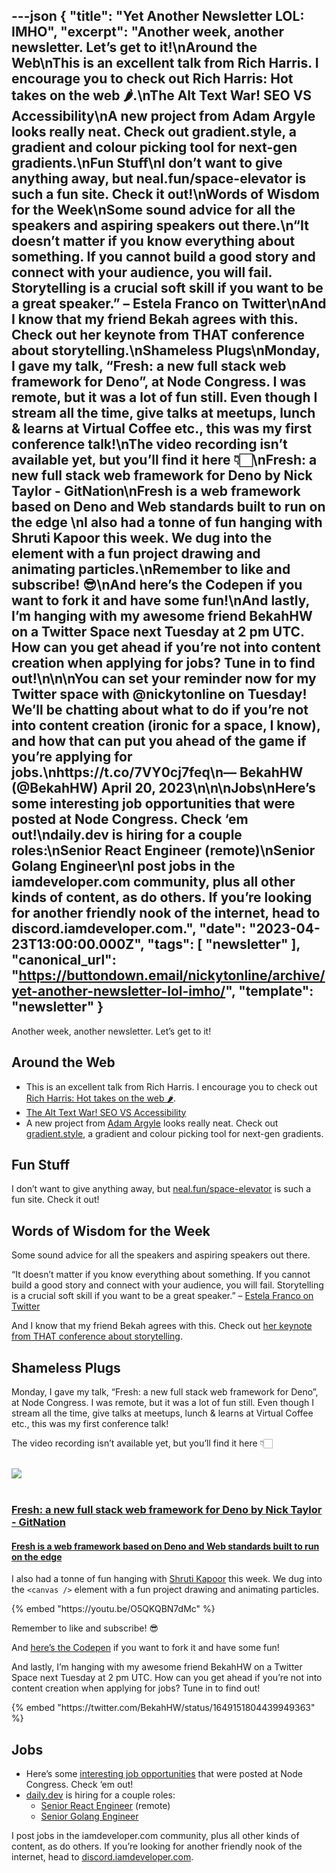 ---json
{
  "title": "Yet Another Newsletter LOL: IMHO",
  "excerpt": "Another week, another newsletter. Let’s get to it!\nAround the Web\nThis is an excellent talk from Rich Harris. I encourage you to check out Rich Harris: Hot takes on the web 🌶️.\nThe Alt Text War! SEO VS Accessibility\nA new project from Adam Argyle looks really neat. Check out gradient.style, a gradient and colour picking tool for next-gen gradients.\nFun Stuff\nI don’t want to give anything away, but neal.fun/space-elevator is such a fun site. Check it out!\nWords of Wisdom for the Week\nSome sound advice for all the speakers and aspiring speakers out there.\n“It doesn’t matter if you know everything about something. If you cannot build a good story and connect with your audience, you will fail. Storytelling is a crucial soft skill if you want to be a great speaker.” – Estela Franco on Twitter\nAnd I know that my friend Bekah agrees with this. Check out her keynote from THAT conference about storytelling.\nShameless Plugs\nMonday, I gave my talk, “Fresh: a new full stack web framework for Deno”, at Node Congress. I was remote, but it was a lot of fun still. Even though I stream all the time, give talks at meetups, lunch & learns at Virtual Coffee etc., this was my first conference talk!\nThe video recording isn’t available yet, but you’ll find it here 👇🏻\nFresh: a new full stack web framework for Deno by Nick Taylor - GitNation\nFresh is a web framework based on Deno and Web standards built to run on the edge \nI also had a tonne of fun hanging with Shruti Kapoor this week. We dug into the <canvas /> element with a fun project drawing and animating particles.\nRemember to like and subscribe! 😎\nAnd here’s the Codepen if you want to fork it and have some fun!\nAnd lastly, I’m hanging with my awesome friend BekahHW on a Twitter Space next Tuesday at 2 pm UTC. How can you get ahead if you’re not into content creation when applying for jobs? Tune in to find out!\n\n\nYou can set your reminder now for my Twitter space with @nickytonline on Tuesday! We’ll be chatting about what to do if you’re not into content creation (ironic for a space, I know), and how that can put you ahead of the game if you’re applying for jobs.\nhttps://t.co/7VY0cj7feq\n— BekahHW (@BekahHW) April 20, 2023\n\n\nJobs\nHere’s some interesting job opportunities that were posted at Node Congress. Check ‘em out!\ndaily.dev is hiring for a couple roles:\nSenior React Engineer (remote)\nSenior Golang Engineer\nI post jobs in the iamdeveloper.com community, plus all other kinds of content, as do others. If you’re looking for another friendly nook of the internet, head to discord.iamdeveloper.com.",
  "date": "2023-04-23T13:00:00.000Z",
  "tags": [
    "newsletter"
  ],
  "canonical_url": "https://buttondown.email/nickytonline/archive/yet-another-newsletter-lol-imho/",
  "template": "newsletter"
}
---

<p>Another week, another newsletter. Let&rsquo;s get to it!</p>
<h2>Around the Web</h2>
<ul>
<li>This is an excellent talk from Rich Harris. I encourage you to check out <a href="https://www.youtube.com/watch?v=uXCipjbcQfM&amp;utm_source=nickytonline&amp;utm_medium=email&amp;utm_campaign=yet-another-newsletter-lol-imho" target="_blank">Rich Harris: Hot takes on the web 🌶️</a>.</li>
<li><a href="https://www.digitala11y.com/the-alt-text-war-seo-vs-accessibility/?utm_source=nickytonline&amp;utm_medium=email&amp;utm_campaign=yet-another-newsletter-lol-imho" target="_blank">The Alt Text War! SEO VS Accessibility</a></li>
<li>A new project from <a href="https://twitter.com/argyleink/status/1649124742463623169?utm_source=nickytonline&amp;utm_medium=email&amp;utm_campaign=yet-another-newsletter-lol-imho" target="_blank">Adam Argyle</a> looks really neat. Check out <a href="https://gradient.style?utm_source=nickytonline&amp;utm_medium=email&amp;utm_campaign=yet-another-newsletter-lol-imho" target="_blank">gradient.style</a>, a gradient and colour picking tool for next-gen gradients.</li>
</ul>
<h2>Fun Stuff</h2>
<p>I don&rsquo;t want to give anything away, but <a href="https://neal.fun/space-elevator/?utm_source=nickytonline&amp;utm_medium=email&amp;utm_campaign=yet-another-newsletter-lol-imho" target="_blank">neal.fun/space-elevator</a> is such a fun site. Check it out!</p>
<h2>Words of Wisdom for the Week</h2>
<p>Some sound advice for all the speakers and aspiring speakers out there.</p>
<p>&ldquo;It doesn&rsquo;t matter if you know everything about something. If you cannot build a good story and connect with your audience, you will fail. Storytelling is a crucial soft skill if you want to be a great speaker.&rdquo; – <a href="https://twitter.com/guaca/status/1648616831177969665?utm_source=nickytonline&amp;utm_medium=email&amp;utm_campaign=yet-another-newsletter-lol-imho" target="_blank">Estela Franco on Twitter</a></p>
<p>And I know that my friend Bekah agrees with this. Check out <a href="https://www.youtube.com/watch?v=Dcz0dOQmcaE&amp;utm_source=nickytonline&amp;utm_medium=email&amp;utm_campaign=yet-another-newsletter-lol-imho" target="_blank">her keynote from THAT conference about storytelling</a>.</p>
<h2>Shameless Plugs</h2>
<p>Monday, I gave my talk, &ldquo;Fresh: a new full stack web framework for Deno&rdquo;, at Node Congress. I was remote, but it was a lot of fun still. Even though I stream all the time, give talks at meetups, lunch &amp; learns at Virtual Coffee etc., this was my first conference talk!</p>
<p>The video recording isn&rsquo;t available yet, but you&rsquo;ll find it here 👇🏻</p>
<a href="https://portal.gitnation.org/contents/fresh-a-new-full-stack-web-framework-for-deno?utm_source=nickytonline&amp;utm_medium=email&amp;utm_campaign=yet-another-newsletter-lol-imho">
    <div class="news-social-card">
      <br />
<div class="float-left">
            <img class="link-image" src="https://gn-portal-og-images.vercel.app/fresh-a-new-full-stack-web-framework-for-deno?v3-1682174408737" />
        </div>
      <br />
<div class="float-left news-social-card-text">
            <h3 class="link-title" >Fresh: a new full stack web framework for Deno by Nick Taylor - GitNation</h3>
            <h4 class="link-description" ><span>Fresh is a web framework based on Deno and Web standards built to run on the edge</span> </h4>
        </div>
    </div>
</a><p>I also had a tonne of fun hanging with <a href="https://twitter.com/shrutikapoor08?utm_source=nickytonline&amp;utm_medium=email&amp;utm_campaign=yet-another-newsletter-lol-imho" target="_blank">Shruti Kapoor</a> this week. We dug into the <code>&lt;canvas /&gt;</code> element with a fun project drawing and animating particles.</p>{% embed "https://youtu.be/O5QKQBN7dMc" %}
<p>Remember to like and subscribe! 😎</p>
<p>And <a href="https://codepen.io/shrutikapoor08/pen/yLRawXv?utm_source=nickytonline&amp;utm_medium=email&amp;utm_campaign=yet-another-newsletter-lol-imho" target="_blank">here&rsquo;s the Codepen</a> if you want to fork it and have some fun!</p>
<p>And lastly, I&rsquo;m hanging with my awesome friend BekahHW on a Twitter Space next Tuesday at 2 pm UTC. How can you get ahead if you&rsquo;re not into content creation when applying for jobs? Tune in to find out!</p>
{% embed "https://twitter.com/BekahHW/status/1649151804439949363" %}
<h2>Jobs</h2>
<ul>
<li>Here&rsquo;s some <a href="https://discord.com/channels/1035165930940018801/1039239656593690683/1097585066324000848?utm_source=nickytonline&amp;utm_medium=email&amp;utm_campaign=yet-another-newsletter-lol-imho" target="_blank">interesting job opportunities</a> that were posted at Node Congress. Check &lsquo;em out!</li>
<li><a href="https://daily.dev?utm_source=nickytonline&amp;utm_medium=email&amp;utm_campaign=yet-another-newsletter-lol-imho" target="_blank">daily.dev</a> is hiring for a couple roles:<ul>
<li><a href="https://www.comeet.com/jobs/dailydev/C8.003/senior-react-engineer/8E.83E?utm_source=nickytonline&amp;utm_medium=email&amp;utm_campaign=yet-another-newsletter-lol-imho" target="_blank">Senior React Engineer</a> (remote)</li>
<li><a href="https://www.comeet.com/jobs/dailydev/C8.003/senior-golang-engineer/9D.831?utm_source=nickytonline&amp;utm_medium=email&amp;utm_campaign=yet-another-newsletter-lol-imho" target="_blank">Senior Golang Engineer</a></li>
</ul>
</li>
</ul>
<p>I post jobs in the iamdeveloper.com community, plus all other kinds of content, as do others. If you&rsquo;re looking for another friendly nook of the internet, head to <a href="https://discord.iamdeveloper.com?utm_source=nickytonline&amp;utm_medium=email&amp;utm_campaign=yet-another-newsletter-lol-imho" target="_blank">discord.iamdeveloper.com</a>.</p>
